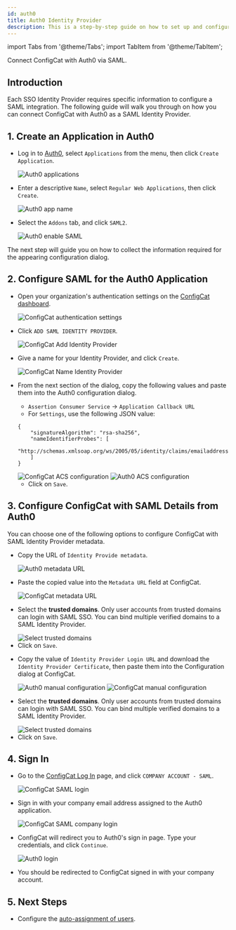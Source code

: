 ```yaml
---
id: auth0
title: Auth0 Identity Provider
description: This is a step-by-step guide on how to set up and configure Auth0 as a SAML Identity Provider for your organization.
---
```


import Tabs from '@theme/Tabs';
import TabItem from '@theme/TabItem';

Connect ConfigCat with Auth0 via SAML.

## Introduction

Each SSO Identity Provider requires specific information to configure a SAML integration. The following guide will walk you through on how you can connect ConfigCat with Auth0 as a SAML Identity Provider.

## 1. Create an Application in Auth0

- Log in to <a href="https://auth0.com/auth/login" target="_blank">Auth0</a>, select `Applications` from the menu, then click `Create Application`.

  <img className="saml-tutorial-img zoomable" src="/docs/assets/saml/auth0/applications.png" alt="Auth0 applications" />

- Enter a descriptive `Name`, select `Regular Web Applications`, then click `Create`.

  <img className="saml-tutorial-img zoomable" src="/docs/assets/saml/auth0/app_name.png" alt="Auth0 app name" />

- Select the `Addons` tab, and click `SAML2`.

  <img className="saml-tutorial-img zoomable" src="/docs/assets/saml/auth0/enable_saml.png"  alt="Auth0 enable SAML"/>

The next step will guide you on how to collect the information required for the appearing configuration dialog.

## 2. Configure SAML for the Auth0 Application

- Open your organization's authentication settings on the <a href="https://app.configcat.com/organization/authentication" target="_blank">ConfigCat dashboard</a>.

  <img className="saml-tutorial-img zoomable" src="/docs/assets/saml/dashboard/authentication.png" alt="ConfigCat authentication settings" />

- Click `ADD SAML IDENTITY PROVIDER`.

  <img className="saml-tutorial-img zoomable" src="/docs/assets/saml/dashboard/add_idp.png" alt="ConfigCat Add Identity Provider" />

- Give a name for your Identity Provider, and click `Create`.

  <img className="saml-tutorial-img zoomable" src="/docs/assets/saml/dashboard/idp_name.png" alt="ConfigCat Name Identity Provider" />

- From the next section of the dialog, copy the following values and paste them into the Auth0 configuration dialog.

  - `Assertion Consumer Service` -> `Application Callback URL`
  - For `Settings`, use the following JSON value:

  ```
  {
      "signatureAlgorithm": "rsa-sha256",
      "nameIdentifierProbes": [
          "http://schemas.xmlsoap.org/ws/2005/05/identity/claims/emailaddress"
      ]
  }
  ```

   <img className="saml-tutorial-img zoomable" src="/docs/assets/saml/dashboard/acs_only.png"  alt="ConfigCat ACS configuration" />

   <img className="saml-tutorial-img zoomable" src="/docs/assets/saml/auth0/acs_url.png" alt="Auth0 ACS configuration"/>

  - Click on `Save`.

## 3. Configure ConfigCat with SAML Details from Auth0

You can choose one of the following options to configure ConfigCat with SAML Identity Provider metadata.

<Tabs>
  <TabItem value="metadataUrl" label="Metadata URL" default>
    <ul>
      <li>
        <p>Copy the URL of <code>Identity Provide metadata</code>.</p>
        <img className="saml-tutorial-img zoomable" src="/docs/assets/saml/auth0/metadata_url.png" alt="Auth0 metadata URL" />
      </li>
      <li>
        <p>Paste the copied value into the <code>Metadata URL</code> field at ConfigCat.</p>
        <img className="saml-tutorial-img zoomable" src="/docs/assets/saml/auth0/cc_metadata_url_new.png" alt="ConfigCat metadata URL"/>
      </li>
      <li>
        <p>Select the <strong>trusted domains</strong>. Only user accounts from trusted domains can login with SAML SSO. You can bind multiple verified domains to a SAML Identity Provider.</p>
        <img className="saml-tutorial-img zoomable" src="/docs/assets/saml/dashboard/select_trusted_domains.png" alt="Select trusted domains" />
      </li>
      <li>
        Click on <code>Save</code>.
      </li>
    </ul>
  </TabItem>
  <TabItem value="manual" label="Manual Configuration">
    <ul>
      <li>
        <p>Copy the value of <code>Identity Provider Login URL</code> and download the <code>Identity Provider Certificate</code>, then paste them into the Configuration dialog at ConfigCat.</p>
        <img className="saml-tutorial-img zoomable" src="/docs/assets/saml/auth0/manual.png" alt="Auth0 manual configuration" />
        <img className="saml-tutorial-img zoomable" src="/docs/assets/saml/auth0/cc_manual_new.png" alt="ConfigCat manual configuration"/>
      </li>
      <li>
        <p>Select the <strong>trusted domains</strong>. Only user accounts from trusted domains can login with SAML SSO. You can bind multiple verified domains to a SAML Identity Provider.</p>
        <img className="saml-tutorial-img zoomable" src="/docs/assets/saml/dashboard/select_trusted_domains.png" alt="Select trusted domains" />
      </li>
      <li>
        Click on <code>Save</code>.
      </li>
    </ul>
  </TabItem>
</Tabs>

## 4. Sign In

- Go to the <a href="https://app.configcat.com/auth/login" target="_blank">ConfigCat Log In</a> page, and click `COMPANY ACCOUNT - SAML`.

  <img className="saml-tutorial-img zoomable" src="/docs/assets/saml/dashboard/saml_login.png" alt="ConfigCat SAML login" />

- Sign in with your company email address assigned to the Auth0 application.

  <img className="saml-tutorial-img zoomable" src="/docs/assets/saml/dashboard/company_email.png" alt="ConfigCat SAML company login" />

- ConfigCat will redirect you to Auth0's sign in page. Type your credentials, and click `Continue`.

  <img className="saml-tutorial-img zoomable" src="/docs/assets/saml/auth0/login.png" alt="Auth0 login" />

- You should be redirected to ConfigCat signed in with your company account.

## 5. Next Steps

- Configure the [auto-assignment of users](/docs/advanced/team-management/auto-assign-users).
